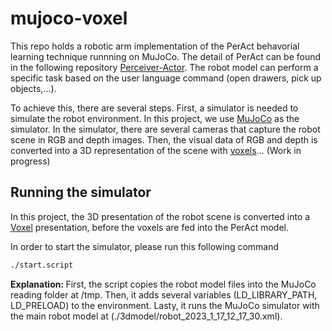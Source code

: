 # mujoco-voxel

This repo holds a robotic arm implementation of the PerAct behavorial learning technique runnning on MuJoCo. The detail of PerAct can be found in the following repository [Perceiver-Actor](https://github.com/peract/peract). The robot model can perform a specific task based on the user language command (open drawers, pick up objects,...).

To achieve this, there are several steps. First, a simulator is needed to simulate the robot environment. In this project, we use [MuJoCo](http://www.mujoco.org/) as the simulator. In the simulator, there are several cameras that capture the robot scene in RGB and depth images. Then, the visual data of RGB and depth is converted into a 3D representation of the scene with [voxels](https://en.wikipedia.org/wiki/Voxel)... (Work in progress)

## Running the simulator

In this project, the 3D presentation of the robot scene is converted into a [Voxel](https://en.wikipedia.org/wiki/Voxel) presentation, before the voxels are fed into the PerAct model.

In order to start the simulator, please run this following command

```bash
./start.script
```
<strong>Explanation: </strong> First, the script copies the robot model files into the MuJoCo reading folder at /tmp. Then, it adds several variables (LD_LIBRARY_PATH, LD_PRELOAD) to the environment. Lasty, it runs the MuJoCo simulator with the main robot model at (./3dmodel/robot_2023_1_17_12_17_30.xml).